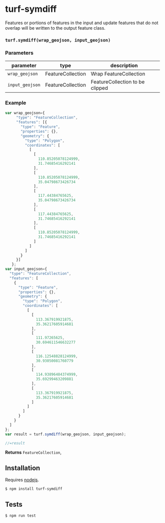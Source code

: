 # turf-symdiff
Features or portions of features in the input and update features that do not overlap will be written to the output feature class.

### `turf.symdiff(wrap_geojson, input_geojson)`


### Parameters

| parameter | type              | description                                                                              |
| --------- | ----------------- | ---------------------------------------------------------------------------------------- |
| `wrap_geojson` | FeatureCollection           | Wrap FeatureCollection                                                               |
| `input_geojson`    | FeatureCollection | FeatureCollection to be clipped |


### Example


```js
var wrap_geojson={
     "type": "FeatureCollection",
     "features": [{
       "type": "Feature",
       "properties": {},
       "geometry": {
         "type": "Polygon",
         "coordinates": [
           [
             [
               110.85205078124999,
               31.74685416292141
             ],
             [
               110.85205078124999,
               35.04798673426734
             ],
             [
               117.44384765625,
               35.04798673426734
             ],
             [
               117.44384765625,
               31.74685416292141
             ],
             [
               110.85205078124999,
               31.74685416292141
             ]
           ]
         ]
       }
     }]
   };
var input_geojson={
  "type": "FeatureCollection",
  "features": [
    {
      "type": "Feature",
      "properties": {},
      "geometry": {
        "type": "Polygon",
        "coordinates": [
          [
            [
              113.367919921875,
              35.36217605914681
            ],
            [
              111.97265625,
              30.694611546632277
            ],
            [
              116.12548828124999,
              30.93050081760779
            ],
            [
              114.93896484374999,
              35.69299463209881
            ],
            [
              113.367919921875,
              35.36217605914681
            ]
          ]
        ]
      }
    }
  ]
};
var result = turf.symdiff(wrap_geojson, input_geojson);

//=result
```


**Returns** `FeatureCollection`, 

## Installation

Requires [nodejs](http://nodejs.org/).

```sh
$ npm install turf-symdiff
```

## Tests

```sh
$ npm run test
```

 
